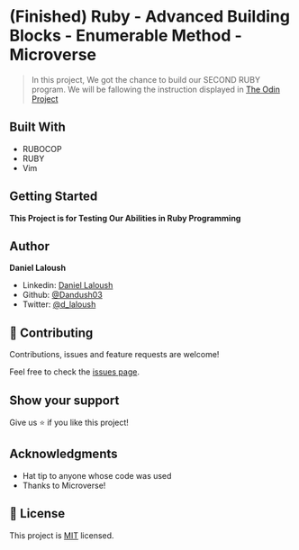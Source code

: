 # (Finished) Ruby - Advanced Building Blocks - Enumerable Method - Microverse

> In this project, We got the chance to build our SECOND RUBY program. We will be fallowing the instruction displayed in [The Odin Project](https://www.theodinproject.com/courses/ruby-programming/lessons/advanced-building-blocks)

## Built With

- RUBOCOP
- RUBY
- Vim

## Getting Started

**This Project is for Testing Our Abilities in Ruby Programming**

## Author

**Daniel Laloush**
- Linkedin: [Daniel Laloush](https://www.linkedin.com/in/daniel-laloush-0a7331a9)
- Github: [@Dandush03](https://github.com/Dandush03)
- Twitter: [@d_laloush](https://twitter.com/d_laloush)

## 🤝 Contributing

Contributions, issues and feature requests are welcome!

Feel free to check the [issues page](./issues/).

## Show your support

Give us ⭐️ if you like this project!

## Acknowledgments

- Hat tip to anyone whose code was used
- Thanks to Microverse!

## 📝 License

This project is [MIT](lic.url) licensed.
